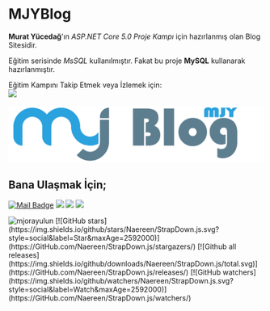 # MJYBlog

<strong>Murat Yücedağ</strong>'ın <i>ASP.NET Core 5.0 Proje Kampı</i> için hazırlanmış olan Blog Sitesidir.

Eğitim serisinde <i>MsSQL</i> kullanılmıştır. Fakat bu proje <strong>MySQL</strong> kullanarak hazırlanmıştır.

Eğitim Kampını Takip Etmek veya İzlemek için:<br />
[![](https://img.shields.io/badge/YouTube-FF0000?style=for-the-badge&logo=youtube&logoColor=white)](https://www.youtube.com/playlist?list=PLKnjBHu2xXNNkinaVhPqPZG0ubaLN63ci)

<img src = "https://raw.githubusercontent.com/MJoRaYuLuN/mjorayulun/main/logo.png" width = "595"></h2>



<h2 align="left">Bana Ulaşmak İçin;</h2>

[![Mail Badge](https://img.shields.io/badge/mjorayulun@gmail.com-c14438?style=for-the-badge&logo=Gmail&logoColor=white&link=mailto:mjorayulun@gmail.com)](mailto:mjorayulun@gmail.com)
[![](https://img.shields.io/badge/linkedin-%230077B5.svg?&style=for-the-badge&logo=linkedin&logoColor=white)](https://www.linkedin.com/in/mjorayulun/)
[![](https://img.shields.io/badge/Twitter-1DA1F2?style=for-the-badge&logo=twitter&logoColor=white)](https://www.twitter.com/mjorayulun/)
[![](https://img.shields.io/badge/Instagram-E4405F?style=for-the-badge&logo=instagram&logoColor=white)](https://www.instagram.com/mjorayulun/)

<p align="left">
  <img src="https://komarev.com/ghpvc/?username=mjorayulun&label=Visits&color=0e75b6&style=flat" alt="mjorayulun" />
[![GitHub stars](https://img.shields.io/github/stars/Naereen/StrapDown.js.svg?style=social&label=Star&maxAge=2592000)](https://GitHub.com/Naereen/StrapDown.js/stargazers/)
[![Github all releases](https://img.shields.io/github/downloads/Naereen/StrapDown.js/total.svg)](https://GitHub.com/Naereen/StrapDown.js/releases/)
[![GitHub watchers](https://img.shields.io/github/watchers/Naereen/StrapDown.js.svg?style=social&label=Watch&maxAge=2592000)](https://GitHub.com/Naereen/StrapDown.js/watchers/)

</p>
